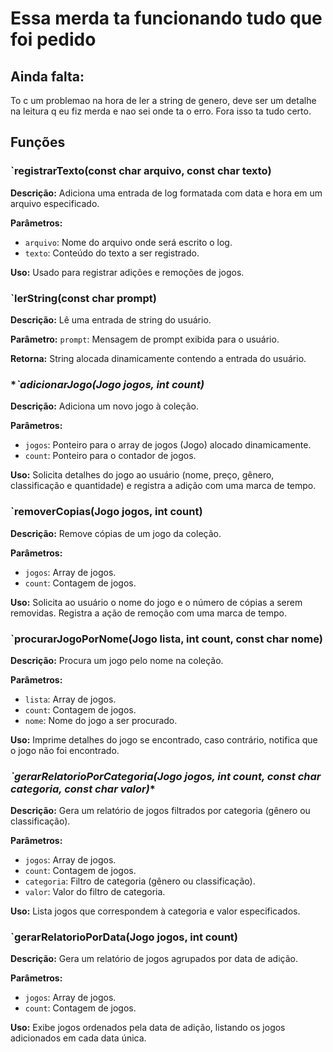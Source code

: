 # Essa merda ta funcionando tudo que foi pedido

## Ainda falta:
To c um problemao na hora de ler a string de genero, deve ser um detalhe na leitura q eu fiz merda e nao sei onde ta o erro. Fora isso ta tudo certo.

## Funções

### **`registrarTexto(const char arquivo, const char texto)**

**Descrição:** Adiciona uma entrada de log formatada com data e hora em um arquivo especificado.

**Parâmetros:**
- `arquivo`: Nome do arquivo onde será escrito o log.
- `texto`: Conteúdo do texto a ser registrado.

**Uso:** Usado para registrar adições e remoções de jogos.

### **`lerString(const char prompt)**

**Descrição:** Lê uma entrada de string do usuário.

**Parâmetro:** `prompt`: Mensagem de prompt exibida para o usuário.

**Retorna:** String alocada dinamicamente contendo a entrada do usuário.

### **`adicionarJogo(Jogo *jogos, int count)**

**Descrição:** Adiciona um novo jogo à coleção.

**Parâmetros:**
- `jogos`: Ponteiro para o array de jogos (Jogo) alocado dinamicamente.
- `count`: Ponteiro para o contador de jogos.

**Uso:** Solicita detalhes do jogo ao usuário (nome, preço, gênero, classificação e quantidade) e registra a adição com uma marca de tempo.

### **`removerCopias(Jogo jogos, int count)**

**Descrição:** Remove cópias de um jogo da coleção.

**Parâmetros:**
- `jogos`: Array de jogos.
- `count`: Contagem de jogos.

**Uso:** Solicita ao usuário o nome do jogo e o número de cópias a serem removidas. Registra a ação de remoção com uma marca de tempo.

### **`procurarJogoPorNome(Jogo lista, int count, const char nome)**

**Descrição:** Procura um jogo pelo nome na coleção.

**Parâmetros:**
- `lista`: Array de jogos.
- `count`: Contagem de jogos.
- `nome`: Nome do jogo a ser procurado.

**Uso:** Imprime detalhes do jogo se encontrado, caso contrário, notifica que o jogo não foi encontrado.

### **`gerarRelatorioPorCategoria(Jogo jogos, int count, const char categoria, const char* valor)**

**Descrição:** Gera um relatório de jogos filtrados por categoria (gênero ou classificação).

**Parâmetros:**
- `jogos`: Array de jogos.
- `count`: Contagem de jogos.
- `categoria`: Filtro de categoria (gênero ou classificação).
- `valor`: Valor do filtro de categoria.

**Uso:** Lista jogos que correspondem à categoria e valor especificados.

### **`gerarRelatorioPorData(Jogo jogos, int count)**

**Descrição:** Gera um relatório de jogos agrupados por data de adição.

**Parâmetros:**
- `jogos`: Array de jogos.
- `count`: Contagem de jogos.

**Uso:** Exibe jogos ordenados pela data de adição, listando os jogos adicionados em cada data única.

